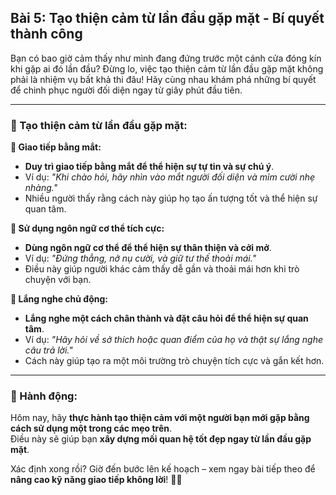 ## Bài 5: Tạo thiện cảm từ lần đầu gặp mặt - Bí quyết thành công

Bạn có bao giờ cảm thấy như mình đang đứng trước một cánh cửa đóng kín khi gặp ai đó lần đầu? Đừng lo, việc tạo thiện cảm từ lần đầu gặp mặt không phải là nhiệm vụ bất khả thi đâu! Hãy cùng nhau khám phá những bí quyết để chinh phục người đối diện ngay từ giây phút đầu tiên.

---

### 📌 Tạo thiện cảm từ lần đầu gặp mặt:

**🔹 Giao tiếp bằng mắt:**
- **Duy trì giao tiếp bằng mắt để thể hiện sự tự tin và sự chú ý**.  
- Ví dụ: *"Khi chào hỏi, hãy nhìn vào mắt người đối diện và mỉm cười nhẹ nhàng."*  
- Nhiều người thấy rằng cách này giúp họ tạo ấn tượng tốt và thể hiện sự quan tâm.

**🔹 Sử dụng ngôn ngữ cơ thể tích cực:**
- **Dùng ngôn ngữ cơ thể để thể hiện sự thân thiện và cởi mở**.  
- Ví dụ: *"Đứng thẳng, nở nụ cười, và giữ tư thế thoải mái."*  
- Điều này giúp người khác cảm thấy dễ gần và thoải mái hơn khi trò chuyện với bạn.

**🔹 Lắng nghe chủ động:**
- **Lắng nghe một cách chân thành và đặt câu hỏi để thể hiện sự quan tâm**.  
- Ví dụ: *"Hãy hỏi về sở thích hoặc quan điểm của họ và thật sự lắng nghe câu trả lời."*  
- Cách này giúp tạo ra một môi trường trò chuyện tích cực và gắn kết hơn.

---

### 🚀 Hành động:

Hôm nay, hãy **thực hành tạo thiện cảm với một người bạn mới gặp bằng cách sử dụng một trong các mẹo trên**.  
Điều này sẽ giúp bạn **xây dựng mối quan hệ tốt đẹp ngay từ lần đầu gặp mặt**.  

Xác định xong rồi? Giờ đến bước lên kế hoạch – xem ngay bài tiếp theo để **nâng cao kỹ năng giao tiếp không lời**! 🌟✨